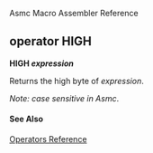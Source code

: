 Asmc Macro Assembler Reference

## operator HIGH

**HIGH _expression_**


Returns the high byte of _expression_.

_Note: case sensitive in Asmc_.

#### See Also

[Operators Reference](readme.md)